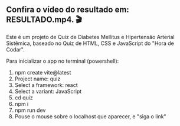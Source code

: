## Confira o vídeo do resultado em: RESULTADO.mp4. 🎬

Este é um projeto de Quiz de Diabetes Mellitus e Hipertensão Arterial Sistêmica, baseado no Quiz de HTML, CSS e JavaScript do "Hora de Codar".

Para inicializar o app no terminal (powershell):
1. npm create vite@latest
2. Project name: quiz
3. Select a framework: react
4. Select a variant: JavaScript
5. cd quiz
6. npm i
7. npm run dev
8. Pouse o mouse sobre o localhost que aparecer, e "siga o link"
